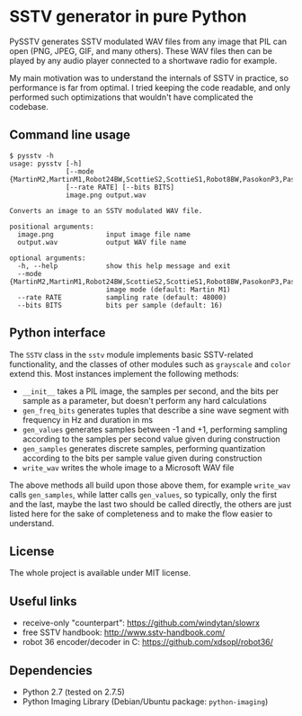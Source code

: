 SSTV generator in pure Python
=============================

PySSTV generates SSTV modulated WAV files from any image that PIL can open
(PNG, JPEG, GIF, and many others). These WAV files then can be played by any
audio player connected to a shortwave radio for example.

My main motivation was to understand the internals of SSTV in practice, so
performance is far from optimal. I tried keeping the code readable, and only
performed such optimizations that wouldn't have complicated the codebase.

Command line usage
------------------

    $ pysstv -h
    usage: pysstv [-h]
                  [--mode {MartinM2,MartinM1,Robot24BW,ScottieS2,ScottieS1,Robot8BW,PasokonP3,PasokonP5,PasokonP7}]
                  [--rate RATE] [--bits BITS]
                  image.png output.wav

    Converts an image to an SSTV modulated WAV file.

    positional arguments:
      image.png             input image file name
      output.wav            output WAV file name

    optional arguments:
      -h, --help            show this help message and exit
      --mode {MartinM2,MartinM1,Robot24BW,ScottieS2,ScottieS1,Robot8BW,PasokonP3,PasokonP5,PasokonP7}
                            image mode (default: Martin M1)
      --rate RATE           sampling rate (default: 48000)
      --bits BITS           bits per sample (default: 16)

Python interface
----------------

The `SSTV` class in the `sstv` module implements basic SSTV-related
functionality, and the classes of other modules such as `grayscale` and
`color` extend this. Most instances implement the following methods:

 - `__init__` takes a PIL image, the samples per second, and the bits per
   sample as a parameter, but doesn't perform any hard calculations
 - `gen_freq_bits` generates tuples that describe a sine wave segment with
   frequency in Hz and duration in ms
 - `gen_values` generates samples between -1 and +1, performing sampling
   according to the samples per second value given during construction
 - `gen_samples` generates discrete samples, performing quantization
   according to the bits per sample value given during construction
 - `write_wav` writes the whole image to a Microsoft WAV file

The above methods all build upon those above them, for example `write_wav`
calls `gen_samples`, while latter calls `gen_values`, so typically, only
the first and the last, maybe the last two should be called directly, the
others are just listed here for the sake of completeness and to make the
flow easier to understand.

License
-------

The whole project is available under MIT license.

Useful links
------------

 - receive-only "counterpart": https://github.com/windytan/slowrx
 - free SSTV handbook: http://www.sstv-handbook.com/
 - robot 36 encoder/decoder in C: https://github.com/xdsopl/robot36/

Dependencies
------------

 - Python 2.7 (tested on 2.7.5)
 - Python Imaging Library (Debian/Ubuntu package: `python-imaging`)
